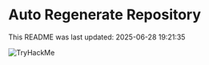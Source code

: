 # Auto Regenerate Repository

This README was last updated: 2025-06-28 19:21:35

 ![TryHackMe](https://tryhackme.com/badge/533634)